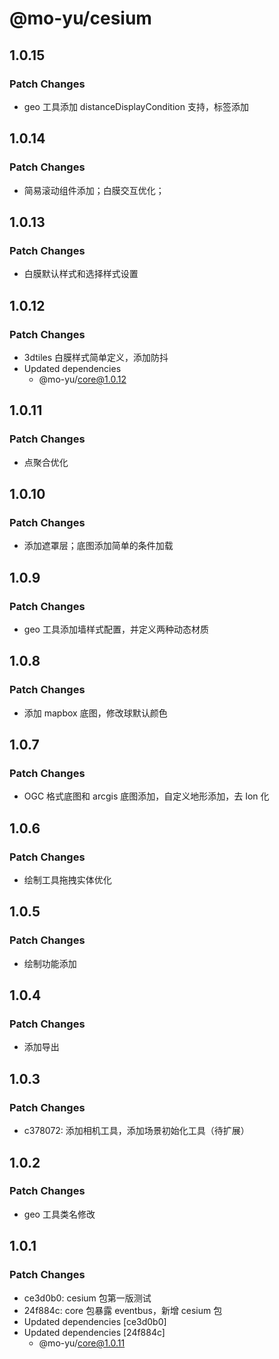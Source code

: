 # @mo-yu/cesium

## 1.0.15

### Patch Changes

- geo 工具添加 distanceDisplayCondition 支持，标签添加

## 1.0.14

### Patch Changes

- 简易滚动组件添加；白膜交互优化；

## 1.0.13

### Patch Changes

- 白膜默认样式和选择样式设置

## 1.0.12

### Patch Changes

- 3dtiles 白膜样式简单定义，添加防抖
- Updated dependencies
  - @mo-yu/core@1.0.12

## 1.0.11

### Patch Changes

- 点聚合优化

## 1.0.10

### Patch Changes

- 添加遮罩层；底图添加简单的条件加载

## 1.0.9

### Patch Changes

- geo 工具添加墙样式配置，并定义两种动态材质

## 1.0.8

### Patch Changes

- 添加 mapbox 底图，修改球默认颜色

## 1.0.7

### Patch Changes

- OGC 格式底图和 arcgis 底图添加，自定义地形添加，去 Ion 化

## 1.0.6

### Patch Changes

- 绘制工具拖拽实体优化

## 1.0.5

### Patch Changes

- 绘制功能添加

## 1.0.4

### Patch Changes

- 添加导出

## 1.0.3

### Patch Changes

- c378072: 添加相机工具，添加场景初始化工具（待扩展）

## 1.0.2

### Patch Changes

- geo 工具类名修改

## 1.0.1

### Patch Changes

- ce3d0b0: cesium 包第一版测试
- 24f884c: core 包暴露 eventbus，新增 cesium 包
- Updated dependencies [ce3d0b0]
- Updated dependencies [24f884c]
  - @mo-yu/core@1.0.11
